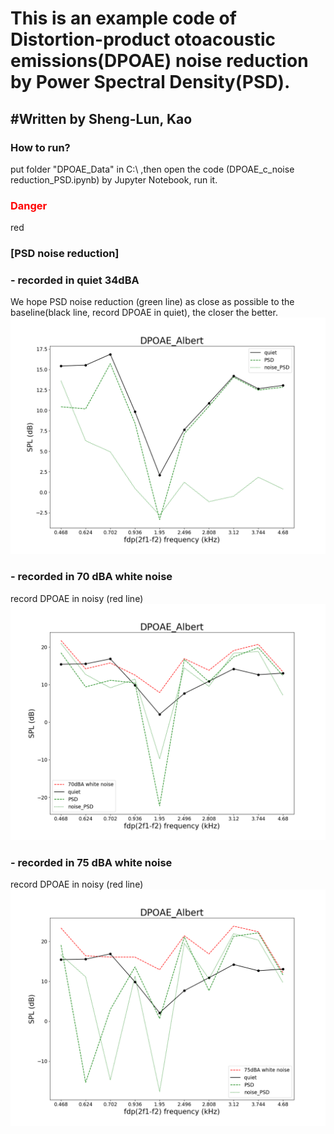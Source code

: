 <h1>This is an example code of Distortion-product otoacoustic emissions(DPOAE) noise reduction by Power Spectral Density(PSD).<br>
</h1> 

<h2>#Written by Sheng-Lun, Kao</h2> 

<h3>How to run?</h3> 
<p>
put folder "DPOAE_Data" in C:\   ,then open the code (DPOAE_c_noise reduction_PSD.ipynb) by Jupyter Notebook, run it.
</p>

<h3 style="color:#ff0000">Danger</h3>

<span color="red">red</span>

### [PSD noise reduction]
### - recorded in quiet 34dBA
We hope PSD noise reduction (green line) as close as possible to the baseline(black line, record DPOAE in quiet), the closer the better.
![image](https://github.com/sheng-lun/DPOAE-noise-reduction-by-PSD/blob/main/Results%20of%20PSD%20reduction%20method/PSD_quiet%2034dBA/Comparison_RA_DPOAE_PSD_34dBA%20quiet.png)

### - recorded in 70 dBA white noise
record DPOAE in noisy (red line)
![image](https://github.com/sheng-lun/DPOAE-noise-reduction-by-PSD/blob/main/Results%20of%20PSD%20reduction%20method/PSD_70%20dBA%20white%20noise/Comparison_RA_DPOAE_PSD_70dBA%20white%20noise.png)

### - recorded in 75 dBA white noise
record DPOAE in noisy (red line)
![image](https://github.com/sheng-lun/DPOAE-noise-reduction-by-PSD/blob/main/Results%20of%20PSD%20reduction%20method/PSD_75%20dBA%20white%20noise/Comparison_RA_DPOAE_PSD_75dBA%20white%20noise.png)
